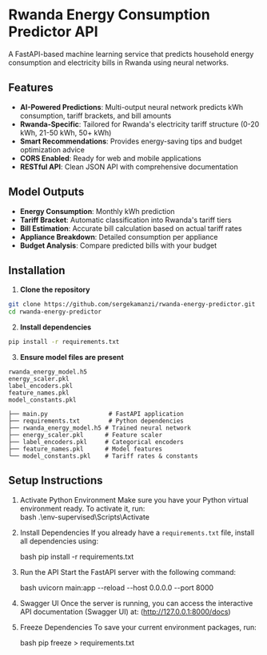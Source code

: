 # Rwanda Energy Consumption Predictor API

A FastAPI-based machine learning service that predicts household energy consumption and electricity bills in Rwanda using neural networks.

##  Features

- **AI-Powered Predictions**: Multi-output neural network predicts kWh consumption, tariff brackets, and bill amounts
- **Rwanda-Specific**: Tailored for Rwanda's electricity tariff structure (0-20 kWh, 21-50 kWh, 50+ kWh)
- **Smart Recommendations**: Provides energy-saving tips and budget optimization advice
- **CORS Enabled**: Ready for web and mobile applications
- **RESTful API**: Clean JSON API with comprehensive documentation

##  Model Outputs

- **Energy Consumption**: Monthly kWh prediction
- **Tariff Bracket**: Automatic classification into Rwanda's tariff tiers
- **Bill Estimation**: Accurate bill calculation based on actual tariff rates
- **Appliance Breakdown**: Detailed consumption per appliance
- **Budget Analysis**: Compare predicted bills with your budget

## Installation

1. **Clone the repository**
```bash
git clone https://github.com/sergekamanzi/rwanda-energy-predictor.git
cd rwanda-energy-predictor
```

2. **Install dependencies**
```bash
pip install -r requirements.txt
```

3. **Ensure model files are present**
```
rwanda_energy_model.h5
energy_scaler.pkl
label_encoders.pkl
feature_names.pkl
model_constants.pkl
```

```
├── main.py                 # FastAPI application
├── requirements.txt        # Python dependencies
├── rwanda_energy_model.h5 # Trained neural network
├── energy_scaler.pkl      # Feature scaler
├── label_encoders.pkl     # Categorical encoders
├── feature_names.pkl      # Model features
└── model_constants.pkl    # Tariff rates & constants
```


## Setup Instructions

1. Activate Python Environment
   Make sure you have your Python virtual environment ready. To activate it, run:  
   bash
   .\env-supervised\Scripts\Activate


2. Install Dependencies
   If you already have a `requirements.txt` file, install all dependencies using:

   bash
   pip install -r requirements.txt
   

3. Run the API
   Start the FastAPI server with the following command:

   bash
   uvicorn main:app --reload --host 0.0.0.0 --port 8000


4. Swagger UI
   Once the server is running, you can access the interactive API documentation (Swagger UI) at:
  (http://127.0.0.1:8000/docs)

5. Freeze Dependencies
   To save your current environment packages, run:

   bash
   pip freeze > requirements.txt
   
